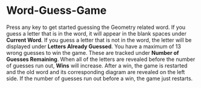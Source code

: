 # Word-Guess-Game

Press any key to get started guessing the Geometry related word.  If you guess a letter that is in the word, it will appear in the blank spaces under **Current Word**.  If you guess a letter that is not in the word, the letter will be displayed under **Letters Already Guessed**.  You have a maximum of 13 wrong guesses to win the game.  These are tracked under **Number of Guesses Remaining**.  When all of the letters are revealed before the number of guesses run out, **Wins** will increase.  After a win, the game is restarted and the old word and its corresponding diagram are revealed on the left side.  If the number of guesses run out before a win, the game just restarts.
